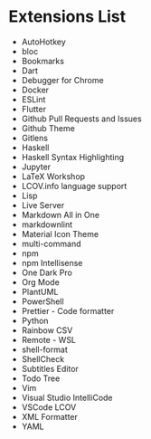 # Extensions List

- AutoHotkey
- bloc
- Bookmarks
- Dart
- Debugger for Chrome
- Docker
- ESLint
- Flutter
- Github Pull Requests and Issues
- Github Theme
- Gitlens
- Haskell
- Haskell Syntax Highlighting
- Jupyter
- LaTeX Workshop
- LCOV.info language support
- Lisp
- Live Server
- Markdown All in One
- markdownlint
- Material Icon Theme
- multi-command
- npm
- npm Intellisense
- One Dark Pro
- Org Mode
- PlantUML
- PowerShell
- Prettier - Code formatter
- Python
- Rainbow CSV
- Remote - WSL
- shell-format
- ShellCheck
- Subtitles Editor
- Todo Tree
- Vim
- Visual Studio IntelliCode
- VSCode LCOV
- XML Formatter
- YAML